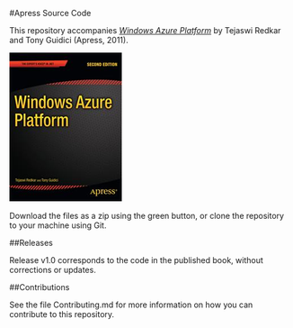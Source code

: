 #Apress Source Code

This repository accompanies [*Windows Azure Platform*](http://www.apress.com/9781430235637) by Tejaswi Redkar and Tony Guidici (Apress, 2011).

![Cover image](9781430235637.jpg)

Download the files as a zip using the green button, or clone the repository to your machine using Git.

##Releases

Release v1.0 corresponds to the code in the published book, without corrections or updates.

##Contributions

See the file Contributing.md for more information on how you can contribute to this repository.
